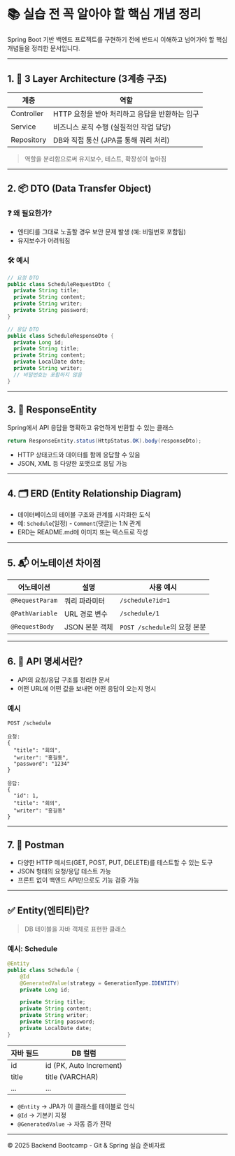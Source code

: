 
# 📚 실습 전 꼭 알아야 할 핵심 개념 정리

Spring Boot 기반 백엔드 프로젝트를 구현하기 전에 반드시 이해하고 넘어가야 할 핵심 개념들을 정리한 문서입니다.

---

## 1. 🧱 3 Layer Architecture (3계층 구조)

| 계층 | 역할 |
|------|------|
| Controller | HTTP 요청을 받아 처리하고 응답을 반환하는 입구 |
| Service | 비즈니스 로직 수행 (실질적인 작업 담당) |
| Repository | DB와 직접 통신 (JPA를 통해 쿼리 처리) |

> 역할을 분리함으로써 유지보수, 테스트, 확장성이 높아짐

---

## 2. 📦 DTO (Data Transfer Object)

### ❓ 왜 필요한가?
- 엔티티를 그대로 노출할 경우 보안 문제 발생 (예: 비밀번호 포함됨)
- 유지보수가 어려워짐

### 🛠 예시

```java
// 요청 DTO
public class ScheduleRequestDto {
  private String title;
  private String content;
  private String writer;
  private String password;
}

// 응답 DTO
public class ScheduleResponseDto {
  private Long id;
  private String title;
  private String content;
  private LocalDate date;
  private String writer;
  // 비밀번호는 포함하지 않음
}
```

---

## 3. 🧾 ResponseEntity

Spring에서 API 응답을 명확하고 유연하게 반환할 수 있는 클래스

```java
return ResponseEntity.status(HttpStatus.OK).body(responseDto);
```

- HTTP 상태코드와 데이터를 함께 응답할 수 있음
- JSON, XML 등 다양한 포맷으로 응답 가능

---

## 4. 🗂 ERD (Entity Relationship Diagram)

- 데이터베이스의 테이블 구조와 관계를 시각화한 도식
- 예: `Schedule`(일정) - `Comment`(댓글)는 1:N 관계
- ERD는 README.md에 이미지 또는 텍스트로 작성

---

## 5. 📬 어노테이션 차이점

| 어노테이션 | 설명 | 사용 예시 |
|------------|------|-----------|
| `@RequestParam` | 쿼리 파라미터 | `/schedule?id=1` |
| `@PathVariable` | URL 경로 변수 | `/schedule/1` |
| `@RequestBody` | JSON 본문 객체 | `POST /schedule`의 요청 본문 |

---

## 6. 📄 API 명세서란?

- API의 요청/응답 구조를 정리한 문서
- 어떤 URL에 어떤 값을 보내면 어떤 응답이 오는지 명시

### 예시

```
POST /schedule

요청:
{
  "title": "회의",
  "writer": "홍길동",
  "password": "1234"
}

응답:
{
  "id": 1,
  "title": "회의",
  "writer": "홍길동"
}
```

---

## 7. 🧪 Postman

- 다양한 HTTP 메서드(GET, POST, PUT, DELETE)를 테스트할 수 있는 도구
- JSON 형태의 요청/응답 테스트 가능
- 프론트 없이 백엔드 API만으로도 기능 검증 가능

---

## ✅ Entity(엔티티)란?

> DB 테이블을 자바 객체로 표현한 클래스

### 예시: Schedule

```java
@Entity
public class Schedule {
    @Id
    @GeneratedValue(strategy = GenerationType.IDENTITY)
    private Long id;

    private String title;
    private String content;
    private String writer;
    private String password;
    private LocalDate date;
}
```

| 자바 필드 | DB 컬럼 |
|-----------|---------|
| id        | id (PK, Auto Increment) |
| title     | title (VARCHAR) |
| ...       | ... |

- `@Entity` → JPA가 이 클래스를 테이블로 인식
- `@Id` → 기본키 지정
- `@GeneratedValue` → 자동 증가 전략

---

© 2025 Backend Bootcamp - Git & Spring 실습 준비자료
